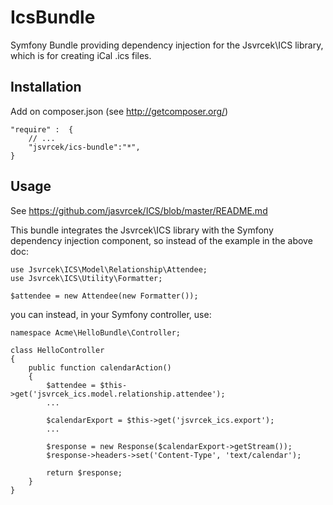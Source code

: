 IcsBundle
=========

Symfony Bundle providing dependency injection for the Jsvrcek\ICS library, which is for creating iCal .ics files.

## Installation

Add on composer.json (see http://getcomposer.org/)

    "require" :  {
        // ...
        "jsvrcek/ics-bundle":"*",
    }

## Usage

See https://github.com/jasvrcek/ICS/blob/master/README.md

This bundle integrates the Jsvrcek\ICS library with the Symfony dependency injection component, so instead of the example in the above doc:

    use Jsvrcek\ICS\Model\Relationship\Attendee;
    use Jsvrcek\ICS\Utility\Formatter;

    $attendee = new Attendee(new Formatter());

you can instead, in your Symfony controller, use:

    namespace Acme\HelloBundle\Controller;

    class HelloController
    {
        public function calendarAction()
        {
            $attendee = $this->get('jsvrcek_ics.model.relationship.attendee');
            ...
            
            $calendarExport = $this->get('jsvrcek_ics.export');
            ...
            
            $response = new Response($calendarExport->getStream());
            $response->headers->set('Content-Type', 'text/calendar');
            
            return $response;
        }
    }
